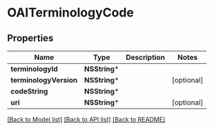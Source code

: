 # OAITerminologyCode

## Properties
Name | Type | Description | Notes
------------ | ------------- | ------------- | -------------
**terminologyId** | **NSString*** |  | 
**terminologyVersion** | **NSString*** |  | [optional] 
**codeString** | **NSString*** |  | 
**uri** | **NSString*** |  | [optional] 

[[Back to Model list]](../README.md#documentation-for-models) [[Back to API list]](../README.md#documentation-for-api-endpoints) [[Back to README]](../README.md)


